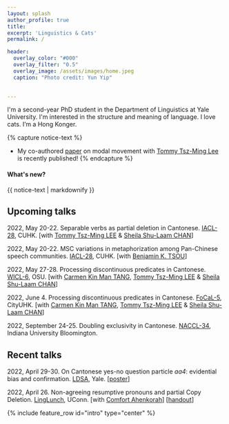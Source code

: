 ```yaml
---
layout: splash
author_profile: true
title:
excerpt: 'Linguistics & Cats'
permalink: /

header:
  overlay_color: "#000"
  overlay_filter: "0.5"
  overlay_image: /assets/images/home.jpeg
  caption: "Photo credit: Yun Yip"

  
---
```


I'm a second-year PhD student in the Department of Linguistics at Yale University. I'm interested in the structure and meaning of language. I love cats. I’m a Hong Konger.


{% capture notice-text %}
* My co-authored [paper](https://www.jbe-platform.com/content/books/9789027258175-la.272.06yip) on modal movement with [Tommy Tsz-Ming Lee](https://tszminglee.github.io/) is recently published!
{% endcapture %}

<div class="notice--info">
  <h4 class="no_toc">What's new?</h4>
  {{ notice-text | markdownify }}
</div>


## Upcoming talks

2022, May 20-22. Separable verbs as partial deletion in Cantonese. [IACL-28](http://ling.cuhk.edu.hk/iacl28/), CUHK. [with [Tommy Tsz-Ming LEE](https://tszminglee.github.io/) & [Sheila Shu-Laam CHAN](https://sheilaslchan.github.io/)]

2022, May 20-22. MSC variations in metaphorization among Pan-Chinese speech communities. [IACL-28](http://ling.cuhk.edu.hk/iacl28/), CUHK. [with [Benjamin K. TSOU](https://lt.cityu.edu.hk/People/Peop_peopleProfile.asp?peop_rkcl=1&peop_StfID=134)]

2022, May 27-28. Processing discontinuous predicates in Cantonese. [WICL-6](https://u.osu.edu/wicl/wicl-6/), OSU. [with [Carmen Kin Man TANG](https://carmentang.net/), [Tommy Tsz-Ming LEE](https://tszminglee.github.io/) & [Sheila Shu-Laam CHAN](https://sheilaslchan.github.io/)]

2022, June 4. Processing discontinuous predicates in Cantonese. [FoCaL-5](https://focalhongkong.wordpress.com/), CityUHK. [with [Carmen Kin Man TANG](https://carmentang.net/), [Tommy Tsz-Ming LEE](https://tszminglee.github.io/) & [Sheila Shu-Laam CHAN](https://sheilaslchan.github.io/)]

2022, September 24-25. Doubling exclusivity in Cantonese. [NACCL-34](https://sites.google.com/view/naccl-34/), Indiana University Bloomington. 

## Recent talks

2022, April 29-30. On Cantonese yes-no question particle *aa4*: evidential bias and confirmation. [LDSA](https://campuspress.yale.edu/ldsa/program/), Yale. [[poster](https://cpb-us-w2.wpmucdn.com/campuspress.yale.edu/dist/d/3964/files/2022/04/KFY_LDSA_poster_aa4.pdf)]

2022, April 26. Non-agreeing resumptive pronouns and partial Copy Deletion. [LingLunch](https://linguistics.uconn.edu/events/lunch/), UConn. [with [Comfort Ahenkorah](https://ling.yale.edu/people/comfort-ahenkorah)] [[handout](https://kafai-yip.github.io/assets/docs/UConn_resumption_handout_20220426.pdf)]


{% include feature_row id="intro" type="center" %}
